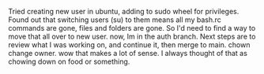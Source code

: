 Tried creating new user in ubuntu, adding to sudo wheel for privileges. Found out that switching users (su) to them means all my bash.rc commands are gone, files and folders are gone. So I'd need to find a way to move that all over to new user.
now, Im in the auth branch. Next steps are to review what I was working on, and continue it, then merge to main.
chown  change owner. wow that makes a lot of sense. I always thought of that as chowing down on food or something.